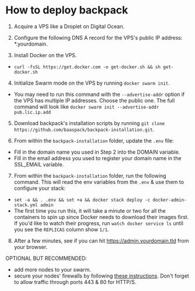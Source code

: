 # How to deploy backpack

1. Acquire a VPS like a Droplet on Digital Ocean.

2. Configure the following DNS A record for the VPS's public IP address: *.yourdomain.

3. Install Docker on the VPS.
  - `curl -fsSL https://get.docker.com -o get-docker.sh && sh get-docker.sh`

4. Initialize Swarm mode on the VPS by running `docker swarm init`.
  - You may need to run this command with the `--advertise-addr` option if the VPS has multiple IP addresses. Choose the public one. The full command will look like `docker swarm init --advertise-addr pub.lic.ip.add`

5. Download backpack's installation scripts by running `git clone https://github.com/baaspack/backpack-installation.git`.

6. From within the `backpack-installation` folder, update the `.env` file:
  - Fill in the domain name you used in Step 2 into the DOMAIN variable.
  - Fill in the email address you used to register your domain name in the SSL_EMAIL variable.

7. From within the `backpack-installation` folder, run the following command. This will read the env variables from the `.env` & use them to configure your stack:
  - `set -a && . .env && set +a && docker stack deploy -c docker-admin-stack.yml admin`
  - The first time you run this, it will take a minute or two for all the containers to spin up since Docker needs to download their images first. If you'd like to watch their progress, run `watch docker service ls` until you see the `REPLICAS` column show `1/1`.

8. After a few minutes, see if you can hit https://admin.yourdomain.tld from your browser.

OPTIONAL BUT RECOMMENDED:
  - add more nodes to your swarm.
  - secure your nodes' firewalls by following [these instructions](https://www.digitalocean.com/community/tutorials/how-to-configure-the-linux-firewall-for-docker-swarm-on-ubuntu-16-04). Don't forget to allow traffic through ports 443 & 80 for HTTP/S.
